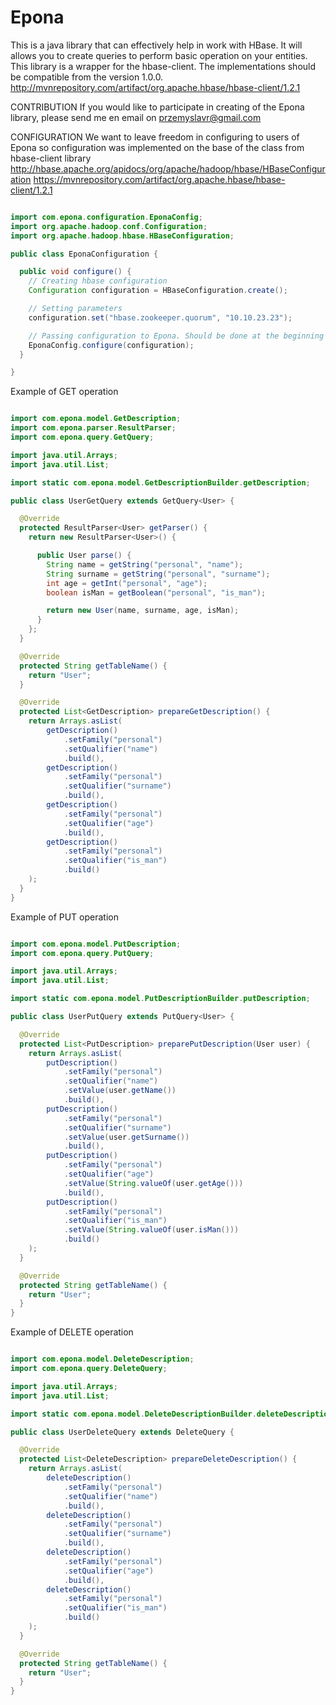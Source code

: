 # Epona

This is a java library that can effectively help in work with HBase. It will allows you to create queries to perform basic operation on your entities.
This library is a wrapper for the hbase-client. The implementations should be compatible from the version 1.0.0. 
http://mvnrepository.com/artifact/org.apache.hbase/hbase-client/1.2.1

CONTRIBUTION
If you would like to participate in creating of the Epona library, please send me en email on przemyslavr@gmail.com


CONFIGURATION
We want to leave freedom in configuring to users of Epona so configuration was implemented on the base of the class from hbase-client library
http://hbase.apache.org/apidocs/org/apache/hadoop/hbase/HBaseConfiguration
https://mvnrepository.com/artifact/org.apache.hbase/hbase-client/1.2.1


``` java

import com.epona.configuration.EponaConfig;
import org.apache.hadoop.conf.Configuration;
import org.apache.hadoop.hbase.HBaseConfiguration;

public class EponaConfiguration {

  public void configure() {
    // Creating hbase configuration
    Configuration configuration = HBaseConfiguration.create();

    // Setting parameters
    configuration.set("hbase.zookeeper.quorum", "10.10.23.23");

    // Passing configuration to Epona. Should be done at the beginning and only once.
    EponaConfig.configure(configuration);
  }

}

```


Example of GET operation

``` java

import com.epona.model.GetDescription;
import com.epona.parser.ResultParser;
import com.epona.query.GetQuery;

import java.util.Arrays;
import java.util.List;

import static com.epona.model.GetDescriptionBuilder.getDescription;

public class UserGetQuery extends GetQuery<User> {

  @Override
  protected ResultParser<User> getParser() {
    return new ResultParser<User>() {

      public User parse() {
        String name = getString("personal", "name");
        String surname = getString("personal", "surname");
        int age = getInt("personal", "age");
        boolean isMan = getBoolean("personal", "is_man");

        return new User(name, surname, age, isMan);
      }
    };
  }

  @Override
  protected String getTableName() {
    return "User";
  }

  @Override
  protected List<GetDescription> prepareGetDescription() {
    return Arrays.asList(
        getDescription()
            .setFamily("personal")
            .setQualifier("name")
            .build(),
        getDescription()
            .setFamily("personal")
            .setQualifier("surname")
            .build(),
        getDescription()
            .setFamily("personal")
            .setQualifier("age")
            .build(),
        getDescription()
            .setFamily("personal")
            .setQualifier("is_man")
            .build()
    );
  }
}

```

Example of PUT operation

``` Java

import com.epona.model.PutDescription;
import com.epona.query.PutQuery;

import java.util.Arrays;
import java.util.List;

import static com.epona.model.PutDescriptionBuilder.putDescription;

public class UserPutQuery extends PutQuery<User> {

  @Override
  protected List<PutDescription> preparePutDescription(User user) {
    return Arrays.asList(
        putDescription()
            .setFamily("personal")
            .setQualifier("name")
            .setValue(user.getName())
            .build(),
        putDescription()
            .setFamily("personal")
            .setQualifier("surname")
            .setValue(user.getSurname())
            .build(),
        putDescription()
            .setFamily("personal")
            .setQualifier("age")
            .setValue(String.valueOf(user.getAge()))
            .build(),
        putDescription()
            .setFamily("personal")
            .setQualifier("is_man")
            .setValue(String.valueOf(user.isMan()))
            .build()
    );
  }

  @Override
  protected String getTableName() {
    return "User";
  }
}

```

Example of DELETE operation

``` Java

import com.epona.model.DeleteDescription;
import com.epona.query.DeleteQuery;

import java.util.Arrays;
import java.util.List;

import static com.epona.model.DeleteDescriptionBuilder.deleteDescription;

public class UserDeleteQuery extends DeleteQuery {

  @Override
  protected List<DeleteDescription> prepareDeleteDescription() {
    return Arrays.asList(
        deleteDescription()
            .setFamily("personal")
            .setQualifier("name")
            .build(),
        deleteDescription()
            .setFamily("personal")
            .setQualifier("surname")
            .build(),
        deleteDescription()
            .setFamily("personal")
            .setQualifier("age")
            .build(),
        deleteDescription()
            .setFamily("personal")
            .setQualifier("is_man")
            .build()
    );
  }

  @Override
  protected String getTableName() {
    return "User";
  }
}

```